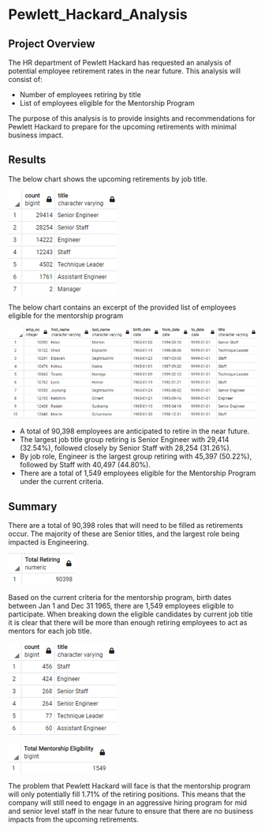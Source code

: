 # Pewlett_Hackard_Analysis

## Project Overview
The HR department of Pewlett Hackard has requested an analysis of potential employee retirement rates in the near future. This analysis will consist of:

- Number of employees retiring by title
- List of employees eligible for the Mentorship Program

The purpose of this analysis is to provide insights and recommendations for Pewlett Hackard to prepare for the upcoming retirements with minimal business impact.

## Results

The below chart shows the upcoming retirements by job title.

![Retiring Titles](./Data/retiring_titles.png)

The below chart contains an excerpt of the provided list of employees eligible for the mentorship program

![Mentorship Eligibility](./Data/mentorship_eligibility.png)

- A total of 90,398 employees are anticipated to retire in the near future.
- The largest job title group retiring is Senior Engineer with 29,414 (32.54%), followed closely by Senior Staff with 28,254 (31.26%). 
- By job role, Engineer is the largest group retiring with 45,397 (50.22%), followed by Staff with 40,497 (44.80%).
- There are a total of 1,549 employees eligible for the Mentorship Program under the current criteria.

## Summary

There are a total of 90,398 roles that will need to be filled as retirements occur. The majority of these are Senior titles, and the largest role being impacted is Engineering.

![Total Retiring](./Data/total_retiring.png)

Based on the current criteria for the mentorship program, birth dates between Jan 1 and Dec 31 1965, there are 1,549 employees eligible to participate. When breaking down the eligible candidates by current job title it is clear that there will be more than enough retiring employees to act as mentors for each job title. 

![Mentorship by Title](./Data/mentorship_titles.png)

![Total Mentorship](./Data/total_mentorship_eligibility.png)

The problem that Pewlett Hackard will face is that the mentorship program will only potentially fill 1.71% of the retiring positions. This means that the company will still need to engage in an aggressive hiring program for mid and senior level staff in the near future to ensure that there are no business impacts from the upcoming retirements.
